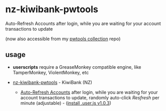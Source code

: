# nz-kiwibank-pwtools
Auto-Refresh Accounts after login, while you are waiting for your account transactions to update

(now also accessible from my [pwtools collection](https://github.com/paulwratt/pwtools) repo)

## usage
 - **userscripts** require a GreaseMonkey compatible engine, like TamperMonkey, ViolentMonkey, etc

 - [nz-kiwibank-pwtools](https://github.com/paulwratt/nz-kiwibank-pwtools) - KiwiBank (NZ)
   - [Auto-Refresh Accounts](https://github.com/paulwratt/nz-kiwibank-pwtools/blob/main/kiwibank.user.js) after login, while you are waiting for your account transactions to update, randomly auto-click _Resfresh_ per minute (adjustable) - ([install&nbsp;.user.js&nbsp;v1.0.3](https://github.com/paulwratt/nz-kiwibank-pwtools/raw/main/kiwibank.user.js))